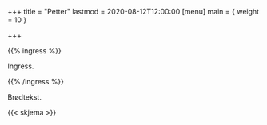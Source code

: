 +++
title = "Petter"
lastmod = 2020-08-12T12:00:00
[menu]
main = { weight = 10 }

+++

{{% ingress %}}

Ingress.

{{% /ingress %}}

Brødtekst.

{{< skjema >}}
